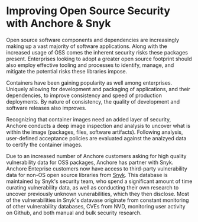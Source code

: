 # Improving Open Source Security with Anchore & Snyk

Open source software components and dependencies are increasingly making up a vast majority of software applications. Along with the increased usage of OSS comes the inherent security risks these packages present. Enterprises looking to adopt a greater open source footprint should also employ effective tooling and processes to identify, manage, and mitigate the potential risks these libraries impose. 

Containers have been gaining popularity as well among enterprises. Uniquely allowing for development and packaging of applications, and their dependencies, to improve consistency and speed of production deployments. By nature of consistency, the quality of development and software releases also improves. 

Recognizing that container images need an added layer of security, Anchore conducts a deep image inspection and analysis to uncover what is within the image (packages, files, software artifacts). Following analysis, user-defined acceptance policies are evaluated against the analzyed data to certify the container images. 

Due to an increased number of Anchore customers asking for high quality vulnerability data for OSS packages, Anchore has partner with Snyk. Anchore Enteprise customers now have access to third-party vulnerability data for non-OS open source libraries from [Snyk](https://snyk.io). This database is maintained by Snyk's security team, who spend a significant amount of time curating vulnerability data, as well as conducting their own research to uncover previously unknown vunerabilities, which they then disclose. Most of the vulnerabilities in Snyk's datavase originate from constant monitoring of other vulnerability databases, CVEs from NVD, monitoring user activity on Github, and both manual and bulk security research. 